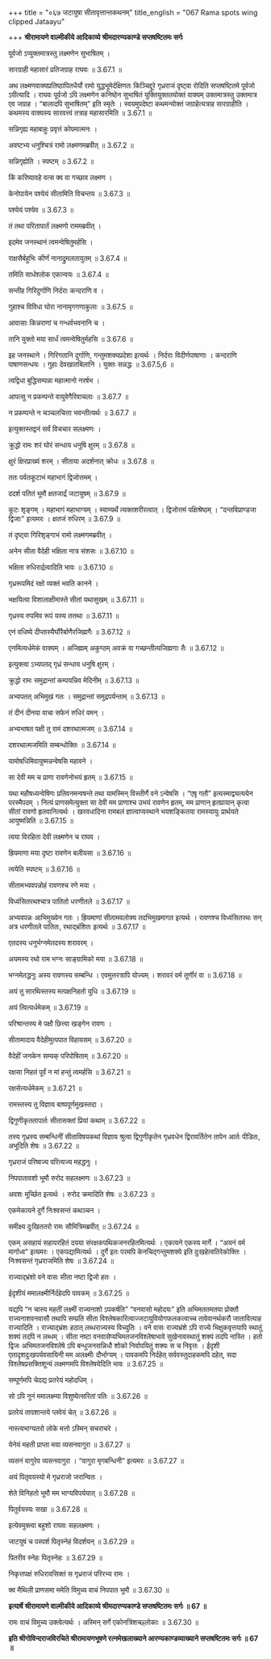 +++
title = "०६७ जटायुषा सीतावृत्तान्तकथनम्"
title_english = "067 Rama spots wing clipped Jataayu"

+++
**श्रीरामायणे वाल्मीकीये आदिकाव्ये श्रीमदारण्यकाण्डे सप्तषष्टितमः सर्गः**

पूर्वजो ऽप्युक्तमात्रस्तु लक्ष्मणेन सुभाषितम् ।

सारग्राही महासारं प्रतिजग्राह राघवः ॥ 3.67.1 ॥

अथ लक्ष्मणवाक्यप्रतिष्ठापितधैर्यो रामो युद्धभूमेर्दक्षिणतः किञ्चिद्दूरे गृध्रराजं दृष्ट्वा रोदिति सप्तषष्टितमे पूर्वजो ऽपीत्यादि । राघवः पूर्वजो ऽपि लक्ष्मणेन कनिष्ठेन सुभाषितं युक्तियुक्ततयोक्तं वाक्यम् उक्तमात्रस्तु उक्तमात्र एव जग्राह । “बालादपि सुभाषितम्” इति स्मृतेः । स्वयमुपदेष्टा कथमन्योक्तं जग्राहेत्यत्राह सारग्राहीति । कथमस्य वाक्यस्य सारवत्त्वं तत्राह महासारमिति ॥ 3.67.1 ॥

सन्निगृह्य महाबाहुः प्रवृत्तं कोपमात्मनः ।

अवष्टभ्य धनुश्चित्रं रामो लक्ष्मणमब्रवीत् ॥ 3.67.2 ॥

सन्निगृह्येति । स्पष्टम् ॥ 3.67.2 ॥

किं करिष्यावहे वत्स क्व वा गच्छाव लक्ष्मण ।

केनोपायेन पश्येयं सीतामिति विचन्तय ॥ 3.67.3 ॥

पश्येयं पश्येव ॥ 3.67.3 ॥

तं तथा परितापार्तं लक्ष्मणो राममब्रवीत् ।

इदमेव जनस्थानं त्वमन्वेषितुमर्हसि ।

राक्षसैर्बहुभिः कीर्णं नानाद्रुमलतायुतम् ॥ 3.67.4 ॥

तमिति सार्धश्लोक एकान्वयः ॥ 3.67.4 ॥

सन्तीह गिरिदुर्गाणि निर्दराः कन्दराणि व ।

गुहाश्च विविधा घोरा नानामृगगणाकुलाः ॥ 3.67.5 ॥

आवासाः किन्नराणां च गन्धर्वभवनानि च ।

तानि युक्तो मया सार्धं त्वमन्वेषितुर्महसि ॥ 3.67.6 ॥

इह जनस्थाने । गिरिगतानि दुर्गाणि, गन्तुमशक्यप्रदेशा इत्यर्थः । निर्दराः विदीर्णपाषाणाः । कन्दराणि पाषाणसन्धयः । गुहाः देवखातबिलानि । युक्तः सन्नद्धः ॥ 3.67.5,6 ॥

त्वद्विधा बुद्धिसम्पन्ना महात्मानो नरर्षभ ।

आपत्सु न प्रकम्पन्ते वायुवेगैरिवाचलाः ॥ 3.67.7 ॥

न प्रकम्पन्ते न चञ्चलचित्ता भवन्तीत्यर्थः ॥ 3.67.7 ॥

इत्युक्तस्तद्वनं सर्वं विचचार सलक्ष्मणः ।

क्रुद्धो रामः शरं घोरं सन्धाय धनुषि क्षुरम् ॥ 3.67.8 ॥

क्षुरं क्षिरप्राख्यं शरम् । सीताया अदर्शनात् क्रोधः ॥ 3.67.8 ॥

ततः पर्वतकूटाभं महाभागं द्विजोत्तमम् ।

ददर्श पतितं भूमौ क्षतजार्द्रं जटायुषम् ॥ 3.67.9 ॥

कूटः शृङ्गम् । महाभागं महाभाग्यम् । स्वाम्यर्थे त्यक्तशरीरत्वात् । द्विजोत्तमं पक्षिश्रेष्ठम् । “दन्तविप्राण्डजा द्विजाः” इत्यमरः । क्षतजं रुधिरम् ॥ 3.67.9 ॥

तं दृष्ट्वा गिरिशृङ्गाभं रामो लक्ष्मणमब्रवीत् ।

अनेन सीता वैदेही भक्षिता नात्र संशसः ॥ 3.67.10 ॥

भक्षिता रुधिरार्द्रत्वादिति भावः ॥ 3.67.10 ॥

गृध्ररूपमिदं रक्षो व्यक्तं भवति कानने ।

भक्षयित्वा विशालाक्षीमास्ते सीतां यथासुखम् ॥ 3.67.11 ॥

गृध्रस्य रुपमिव रूपं यस्य तत्तथा ॥ 3.67.11 ॥

एनं वधिष्ये दीप्तास्यैर्घोरैर्बाणैरजिह्मगैः ॥ 3.67.12 ॥

एनमित्यर्धमेकं वाक्यम् । अजिह्मम् अकुण्ठम् अवक्रं वा गच्छन्तीत्यजिह्मगाः तैः ॥ 3.67.12 ॥

इत्युक्त्वा ऽभ्यपतद् गृध्रं सन्धाय धनुषि क्षुरम् ।

क्रुद्धो रामः समुद्रान्तां कम्पयन्निव मेदिनीम् ॥ 3.67.13 ॥

अभ्यपतत् अभिमुखं गतः । समुद्रान्तां समुद्रपर्यन्ताम् ॥ 3.67.13 ॥

तं दीनं दीनया वाचा सफेनं रुधिरं वमन् ।

अभ्यभाषत पक्षी तु रामं दशरथात्मजम् ॥ 3.67.14 ॥

दशरथात्मजमिति सम्बन्धोक्तिः ॥ 3.67.14 ॥

यामोषधिमिवायुष्मन्नन्वेषसि महावने ।

सा देवी मम च प्राणा रावणेनोभयं हृतम् ॥ 3.67.15 ॥

यथा महौषध्यन्वेषिणः प्रतिवनमन्वषन्ते तथा यामस्मिन् विस्तीर्णे वने ऽन्वेषसि । “एषृ गतौ” इत्यस्माद्व्यत्ययेन परस्मैपदम् । नित्यं प्राणसमेत्युक्ता सा देवी मम प्राणाश्च उभयं रावणेन हृतम्, मम प्राणान् हृतप्रायान् कृत्वा सीतां रावणो हृतवानित्यर्थः । खरवधादिना रामबलं ज्ञात्वाप्यस्थाने भयशङ्कितया रामस्यायुः प्रार्थयते आयुष्मन्निति ॥ 3.67.15 ॥

त्वया विरहिता देवी लक्ष्मणेन च राघव ।

ह्रियमाणा मया दृष्टा रावणेन बलीयसा ॥ 3.67.16 ॥

त्वयेति स्पष्टम् ॥ 3.67.16 ॥

सीतामभ्यवपन्नोहं रावणश्च रणे मया ।

विध्वंसितरथश्चात्र पातितो धरणीतले ॥ 3.67.17 ॥

अभ्यवपन्नः आभिमुख्येन गतः । ह्रियमाणां सीतामवलोक्य तदभिमुखमागत इत्यर्थः । रावणश्च विध्वंसितरथः सन् अत्र धरणीतले पातितः, रथाद्भ्रंशितः इत्यर्थः ॥ 3.67.17 ॥

एतदस्य धनुर्भग्नमेतदस्य शरावरम् ।

अयमस्य रथो राम भग्नः साङ्ग्रामिको मया ॥ 3.67.18 ॥

भग्नमेतद्धनुः अस्य रावणस्य सम्बन्धि । एवमुत्तरत्रापि योज्यम् । शरावरं वर्म तूर्णीरं वा ॥ 3.67.18 ॥

अयं तु सारथिस्तस्य मत्पक्षनिहतो युधि ॥ 3.67.19 ॥

अयं त्वित्यर्धमेकम् ॥ 3.67.19 ॥

परिश्रान्तस्य मे पक्षौ छित्त्वा खङ्गेन रावणः ।

सीतामादाय वैदेहीमुत्पपात विहायसम् ॥ 3.67.20 ॥

वैदेहीं जनकेन सम्यक् परिपोषिताम् ॥ 3.67.20 ॥

रक्षसा निहतं पूर्वं न मां हन्तुं त्वमर्हसि ॥ 3.67.21 ॥

रक्षसेत्यर्धमेकम् ॥ 3.67.21 ॥

रामस्तस्य तु विज्ञाय बाष्पपूर्णमुखस्तदा ।

द्विगुणीकृततापार्तः सीतासक्तां प्रियां कथाम् ॥ 3.67.22 ॥

तस्य गृध्रस्य सम्बन्धिनीं सीताविषयकथां विज्ञाय श्रुत्वा द्विगुणीकृतेन गृध्रवधेन द्विरावर्तितेन तापेन आर्तः पीडितः, अभूदिति शेषः ॥ 3.67.22 ॥

गृध्रराजं परिष्वज्य परित्यज्य महद्धनुः ।

निपपातावशो भूमौ रुरोद सहलक्ष्मणः ॥ 3.67.23 ॥

अवशः मूर्च्छित इत्यर्थः । रुरोद क्रमादिति शेषः ॥ 3.67.23 ॥

एकमेकायने दुर्गे निःश्वसन्तं कथञ्चन ।

समीक्ष्य दुःखिततरो रामः सौमित्रिमब्रवीत् ॥ 3.67.24 ॥

एकम् असहायं सहायरहितं दयया संरक्षकपथिकजनरहितमित्यर्थः । एकायने एकस्य मार्गे । “अयनं वर्म मार्गाध्व” इत्यमरः । एकपद्यामित्यर्थः । दुर्गे इतः परमपि केनचिद्गन्तुमशक्ये इति दुःखहेत्वतिरेकोक्तिः । निःश्वसन्तं गृध्रराजमिति शेषः ॥ 3.67.24 ॥

राज्याद्भ्रंशो वने वासः सीता नष्टा द्विजो हतः ।

ईदृशीयं ममालक्ष्मीर्निर्दहेदपि पावकम् ॥ 3.67.25 ॥

यद्यपि “न चास्य महतीं लक्ष्मीं राज्यनाशो ऽपकर्षति” “वनवासो महोदयः” इति अभिमततमतया प्रोक्तौ राज्यनाशवनवासौ तथापि सम्प्रति सीता विश्लेषकारित्वाज्जटायुवियोगफलकत्वाच्च तावेवानर्थकरौ जातावित्याह राज्यादिति । राज्याद्भ्रंशः हठात् लब्धराज्यस्य विच्युतिः । वने वासः राज्यभ्रंशे ऽपि राज्ये भिक्षुकवृत्तयापि स्थातुं शक्यं तदपि न लब्धम् । सीता नष्टा वनवासेप्यभिमतजनविश्लेषाभावे सुखेनावस्थातुं शक्यं तदपि नास्ति । हतो द्विजः अभिमतजनविश्लेषे ऽपि बन्धुजनसन्निधौ शोको निर्वापयितुं शक्यः स च निवृत्तः । ईदृशी एतादृशदुःखपर्यवसायिनी मम अलक्ष्मीः दौर्भाग्यम् । पावकमपि निर्दहेत् सर्ववस्तुदाहकमपि दहेत्, सदा विश्लेषप्रसक्तिशून्यं लक्ष्मणमपि विश्लेषयेदिति भावः ॥ 3.67.25 ॥

सम्पूर्णमपि चेदद्य प्रतरेयं महोदधिम् ।

सो ऽपि नूनं ममालक्ष्म्या विशुष्येत्सरितां पतिः ॥ 3.67.26 ॥

प्रतरेयं तापशान्तये प्लवेयं चेत् ॥ 3.67.26 ॥

नास्त्यभाग्यतरो लोके मत्तो ऽस्मिन् सचराचरे ।

येनेयं महती प्राप्ता मया व्यसनवागुरा ॥ 3.67.27 ॥

व्यसनं वागुरेव व्यसनवागुरा । “वागुरा मृगबन्धिनी” इत्यमरः ॥ 3.67.27 ॥

अयं पितृवयस्यो मे गृध्रराजो जरान्वितः ।

शेते विनिहतो भूमौ मम भाग्यविपर्ययात् ॥ 3.67.28 ॥

पितुर्वयस्यः सखा ॥ 3.67.28 ॥

इत्येवमुक्त्वा बहुशो राघवः सहलक्ष्मणः ।

जाटयुषं च पस्पर्श पितृस्नेहं विदर्शयन् ॥ 3.67.29 ॥

पितरीव स्नेहः पितृस्नेहः ॥ 3.67.29 ॥

निकृत्तपक्षं रुधिरावसिक्तं स गृध्रराजं परिरभ्य रामः ।

क्व मैथिली प्राणसमा ममेति विमुच्य वाचं निपपात भूमौ ॥ 3.67.30 ॥

**इत्यार्षे श्रीरामायणे वाल्मीकीये आदिकाव्ये श्रीमदारण्यकाण्डे सप्तषष्टितमः सर्गः ॥ 67 ॥**

रामः वाचं विमुच्य उक्त्वेत्यर्थः । अस्मिन् सर्गे एकोनत्रिंशच्छ्लोकाः ॥ 3.67.30 ॥

**इति श्रीगोविन्दराजविरचिते श्रीरामायणभूषणे रत्नमेखलाख्याने आरण्यकाण्डव्याख्याने सप्तषष्टितमः सर्गः ॥ 67 ॥**
